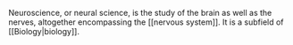 Neuroscience, or neural science, is the study of the brain as well as the nerves, altogether encompassing the [[nervous system]]. It is a subfield of [[Biology|biology]].